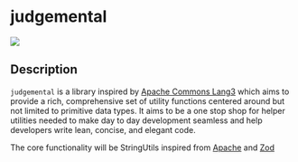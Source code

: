 # judgemental

[![](https://img.shields.io/badge/project-link-green)](https://github.com/asharnadeem/judgemental)

## Description

`judgemental` is a library inspired by [Apache Commons Lang3](https://commons.apache.org/proper/commons-lang/apidocs/org/apache/commons/lang3/) which aims to provide a rich, comprehensive set of utility functions centered around but not limited to primitive data types. It aims to be a one stop shop for helper utilities needed to make day to day development seamless and help developers write lean, concise, and elegant code.

The core functionality will be StringUtils inspired from [Apache](https://commons.apache.org/proper/commons-lang/apidocs/org/apache/commons/lang3/StringUtils.html) and [Zod](https://github.com/colinhacks/zod)
